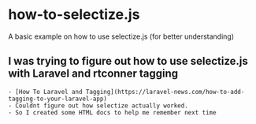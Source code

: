# how-to-selectize.js
A basic example on how to use selectize.js (for better understanding)

## I was trying to figure out how to use selectize.js with Laravel and rtconner tagging
    - [How To Laravel and Tagging](https://laravel-news.com/how-to-add-tagging-to-your-laravel-app)
    - Couldnt figure out how selectize actually worked.
    - So I created some HTML docs to help me remember next time
